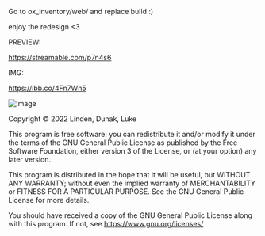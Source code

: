 Go to ox_inventory/web/ and replace build :)

enjoy the redesign <3

PREVIEW: 

https://streamable.com/p7n4s6

IMG:

https://ibb.co/4Fn7Wh5

![image](https://github.com/user-attachments/assets/1c74e13f-9d3e-4f00-ab4c-fed48e214a69)





Copyright © 2022 Linden, Dunak, Luke

This program is free software: you can redistribute it and/or modify it under the terms of the GNU General Public License as published by the Free Software Foundation, either version 3 of the License, or (at your option) any later version.

This program is distributed in the hope that it will be useful, but WITHOUT ANY WARRANTY; without even the implied warranty of MERCHANTABILITY or FITNESS FOR A PARTICULAR PURPOSE. See the GNU General Public License for more details.

You should have received a copy of the GNU General Public License along with this program. If not, see https://www.gnu.org/licenses/
